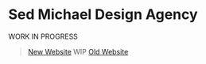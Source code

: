 # Sed Michael Design Agency
WORK IN PROGRESS
> [New Website](https://sed-michael-website.vercel.app/) WIP
> [Old Website](https://sedmichael.com)
